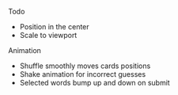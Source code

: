 Todo
- Position in the center
- Scale to viewport

Animation
- Shuffle smoothly moves cards positions
- Shake animation for incorrect guesses
- Selected words bump up and down on submit
